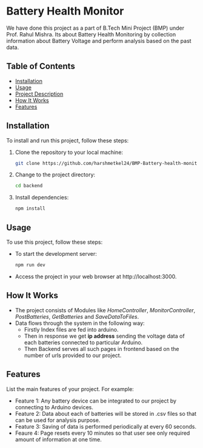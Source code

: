 # Battery Health Monitor

We have done this project as a part of B.Tech Mini Project (BMP) under Prof. Rahul Mishra. Its about Battery Health Monitoring by collection information about Battery Voltage and perform analysis based on the past data.

## Table of Contents

- [Installation](#installation)
- [Usage](#usage)
- [Project Description](#project-description)
- [How It Works](#how-it-works)
- [Features](#features)
  <!--- [Contributing](#contributing)-->
  <!--- [License](#license)-->

## Installation

To install and run this project, follow these steps:

1. Clone the repository to your local machine:

   ```bash
   git clone https://github.com/harshmetkel24/BMP-Battery-health-monitory.git
   ```

2. Change to the project directory:

   ```bash
   cd backend
   ```

3. Install dependencies:

   ```bash
   npm install
   ```

## Usage

To use this project, follow these steps:

- To start the development server:

  ```bash
  npm run dev
  ```

- Access the project in your web browser at <a>http://localhost:3000</a>.

<!--## Project Description-->

## How It Works

- The project consists of Modules like _HomeController_, _MonitorController_, _PostBatteries_, _GetBatteries_ and _SaveDataToFiles_.
- Data flows through the system in the following way:
  - Firstly Index files are fed into arduino.
  - Then in response we get **ip address** sending the voltage data of each batteries connected to particular Arduino.
  - Then Backend serves all such pages in frontend based on the number of urls provided to our project.

## Features

List the main features of your project. For example:

- Feature 1: Any battery device can be integrated to our project by connecting to Arduino devices.
- Feature 2: Data about each of batteries will be stored in .csv files so that can be used for analysis purpose.
- Feature 3: Saving of data is performed periodically at every 60 seconds.
- Feaure 4: Page resets every 10 minutes so that user see only required amount of information at one time.

<!--## Contributing-->

<!--Explain how others can contribute to your project, including guidelines for submitting issues, feature requests, and pull requests.-->

<!--## License-->

<!--This project is licensed under the [MIT License](LICENSE). You are free to use, modify, and distribute this software.-->

<!------->

<!--Feel free to customize this template to fit your project's specific needs. Additionally, you can include sections like "Testing," "Deployment," or "Acknowledgments" if they are relevant to your project. Remember to keep your README clear and well-organized to make it easier for others to understand and contribute to your project.-->
